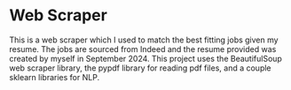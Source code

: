 # Web Scraper
This is a web scraper which I used to match the best fitting jobs given my resume. The jobs are sourced from Indeed and the resume provided was created by myself in September 2024. This project uses the BeautifulSoup web scraper library, the pypdf library for reading pdf files, and a couple sklearn libraries for NLP. 
